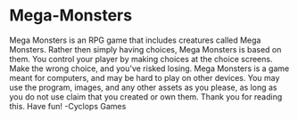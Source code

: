# Mega-Monsters
Mega Monsters is an RPG game that includes creatures called Mega Monsters.
Rather then simply having choices, Mega Monsters is based on them.
You control your player by making choices at the choice screens. Make the wrong choice, and you've risked losing.
Mega Monsters is a game meant for computers, and may be hard to play on other devices.
You may use the program, images, and any other assets as you please, as long as you do not use claim that you created or own them.
Thank you for reading this.
Have fun!
-Cyclops Games
